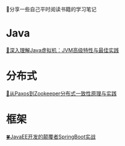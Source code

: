 🐶分享一些自己平时阅读书籍的学习笔记

# Java
[📙深入理解Java虚拟机：JVM高级特性与最佳实践](https://github.com/JianMin-Xie/Learning-Note/blob/master/JavaNotes/JVM-Note.md)

# 分布式
[📖从Paxos到Zookeeper分布式一致性原理与实践](https://github.com/JianMin-Xie/Learning-Note/blob/master/JavaNotes/从Paxos到Zookeeper分布式一致性原理与实践-笔记.md)

# 框架
[🍀JavaEE开发的颠覆者SpringBoot实战](https://github.com/JianMin-Xie/Learning-Note/blob/master/JavaNotes/JavaEE开发的颠覆者SpringBoot实战-笔记.md)
